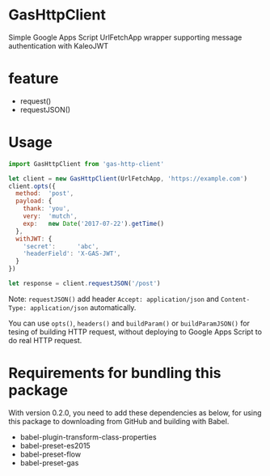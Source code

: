 GasHttpClient
=============

Simple Google Apps Script UrlFetchApp wrapper supporting message authentication with KaleoJWT

feature
=======

 * request()
 * requestJSON()

Usage
=====

```javascript
import GasHttpClient from 'gas-http-client'

let client = new GasHttpClient(UrlFetchApp, 'https://example.com')
client.opts({
  method:  'post',
  payload: {
    thank: 'you',
    very:  'mutch',
    exp:   new Date('2017-07-22').getTime()
  },
  withJWT: {
    'secret':      'abc',
    'headerField': 'X-GAS-JWT',
  }
})

let response = client.requestJSON('/post')
```

Note: `requestJSON()` add header `Accept: application/json` and `Content-Type: application/json` automatically.

You can use `opts()`, `headers()` and `buildParam()` or `buildParamJSON()` for tesing of building HTTP request, without deploying to Google Apps Script to do real HTTP request.

Requirements for bundling this package
======================================

With version 0.2.0, you need to add these dependencies as below, for using this package to downloading from GitHub and building with Babel.

 * babel-plugin-transform-class-properties
 * babel-preset-es2015
 * babel-preset-flow
 * babel-preset-gas
